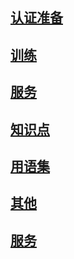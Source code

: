 ## [认证准备](./credentials/credentials.md)

## [训练](./training/training.md)

## [服务](./services/services.md)

## [知识点](./KnowledgePoints/KnowledgePoints.md)

## [用语集](./other/glos-chap.md)

## [其他](./other/other.md)

## [服务](./other/links.md)